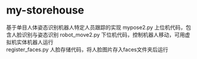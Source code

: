 # my-storehouse
基于单目人体姿态识别机器人特定人员跟踪的实现
mypose2.py         上位机代码，包含人脸识别与姿态识别
robot_move2.py  下位机代码，控制机器人移动，可用虚拟机实体机器人运行       
register_faces.py  人脸存储代码，将人脸图片存入faces文件夹后运行
